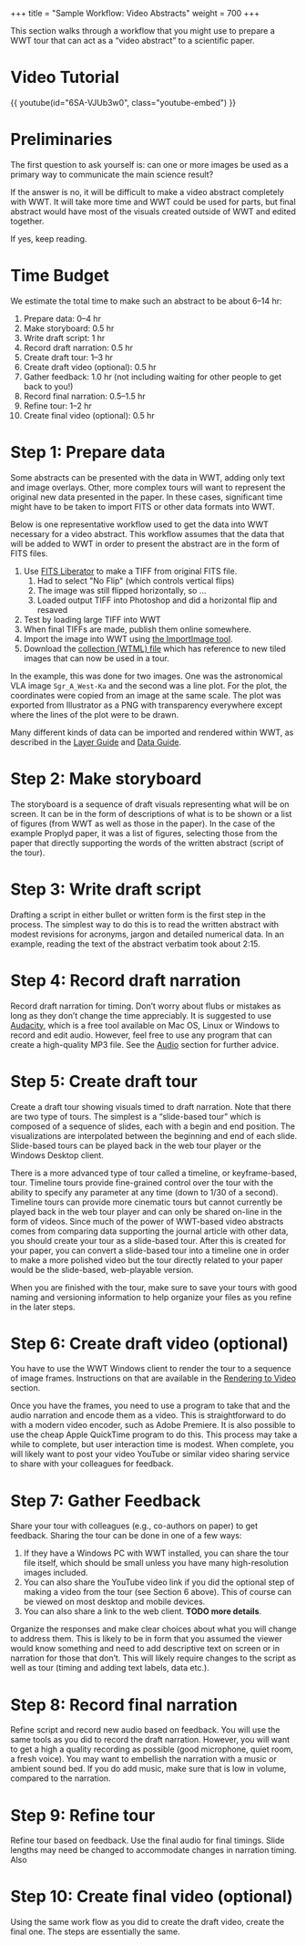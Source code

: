 +++
title = "Sample Workflow: Video Abstracts"
weight = 700
+++

This section walks through a workflow that you might use to prepare a WWT tour
that can act as a “video abstract” to a scientific paper.


# Video Tutorial

{{ youtube(id="6SA-VJUb3w0", class="youtube-embed") }}


# Preliminaries

The first question to ask yourself is: can one or more images be used as a
primary way to communicate the main science result?

If the answer is no, it will be difficult to make a video abstract completely
with WWT. It will take more time and WWT could be used for parts, but final
abstract would have most of the visuals created outside of WWT and edited
together.

If yes, keep reading.


# Time Budget

We estimate the total time to make such an abstract to be about 6–14 hr:

1. Prepare data: 0–4 hr
2. Make storyboard: 0.5 hr
3. Write draft script: 1 hr
4. Record draft narration: 0.5 hr
5. Create draft tour: 1–3 hr
6. Create draft video (optional): 0.5 hr
7. Gather feedback: 1.0 hr (not including waiting for other people to get back
   to you!)
8. Record final narration: 0.5–1.5 hr
9. Refine tour: 1–2 hr
10. Create final video (optional): 0.5 hr


# Step 1: Prepare data

Some abstracts can be presented with the data in WWT, adding only text and
image overlays. Other, more complex tours will want to represent the original
new data presented in the paper. In these cases, significant time might have
to be taken to import FITS or other data formats into WWT.

Below is one representative workflow used to get the data into WWT necessary
for a video abstract. This workflow assumes that the data that will be added
to WWT in order to present the abstract are in the form of FITS files.

1. Use [FITS Liberator] to make a TIFF from original FITS file.
   1. Had to select "No Flip" (which controls vertical flips)
   2. The image was still flipped horizontally, so …
   3. Loaded output TIFF into Photoshop and did a horizontal flip and resaved
2. Test by loading large TIFF into WWT
3. When final TIFFs are made, publish them online somewhere.
4. Import the image into WWT using
   [the ImportImage tool](http://worldwidetelescope.org/GetInvolved/ImportImage).
5. Download the
   [collection (WTML) file](https://docs.worldwidetelescope.org/data-guide/1/data-file-formats/collections/)
   which has reference to new tiled images that can now be used in a tour.

[FITS Liberator]: https://www.spacetelescope.org/projects/fits_liberator/

In the example, this was done for two images. One was the astronomical VLA
image `Sgr_A_West-Ka` and the second was a line plot. For the plot, the
coordinates were copied from an image at the same scale. The plot was exported
from Illustrator as a PNG with transparency everywhere except where the lines
of the plot were to be drawn.

Many different kinds of data can be imported and rendered within WWT, as
described in the [Layer Guide] and [Data Guide].

[Layer Guide]: https://docs.worldwidetelescope.org/layer-guide/1/
[Data Guide]: https://docs.worldwidetelescope.org/data-guide/1/


# Step 2: Make storyboard

The storyboard is a sequence of draft visuals representing what will be on
screen. It can be in the form of descriptions of what is to be shown or a list
of figures (from WWT as well as those in the paper). In the case of the
example Proplyd paper, it was a list of figures, selecting those from the
paper that directly supporting the words of the written abstract (script of
the tour).


# Step 3: Write draft script

Drafting a script in either bullet or written form is the first step in the
process. The simplest way to do this is to read the written abstract with
modest revisions for acronyms, jargon and detailed numerical data. In an
example, reading the text of the abstract verbatim took about 2:15.


# Step 4: Record draft narration

Record draft narration for timing. Don’t worry about flubs or mistakes as long
as they don’t change the time appreciably. It is suggested to use
[Audacity](https://audacity.sourceforge.net), which is a free tool available
on Mac OS, Linux or Windows to record and edit audio. However, feel free to
use any program that can create a high-quality MP3 file. See the
[Audio](@/audio.md) section for further advice.


# Step 5: Create draft tour

Create a draft tour showing visuals timed to draft narration. Note that there
are two type of tours. The simplest is a “slide-based tour” which is composed
of a sequence of slides, each with a begin and end position. The
visualizations are interpolated between the beginning and end of each slide.
Slide-based tours can be played back in the web tour player or the Windows
Desktop client.

There is a more advanced type of tour called a timeline, or keyframe-based,
tour. Timeline tours provide fine-grained control over the tour with the
ability to specify any parameter at any time (down to 1/30 of a second).
Timeline tours can provide more cinematic tours but cannot currently be played
back in the web tour player and can only be shared on-line in the form of
videos. Since much of the power of WWT-based video abstracts comes from
comparing data supporting the journal article with other data, you should
create your tour as a slide-based tour. After this is created for your paper,
you can convert a slide-based tour into a timeline one in order to make a more
polished video but the tour directly related to your paper would be the
slide-based, web-playable version.

When you are finished with the tour, make sure to save your tours with good
naming and versioning information to help organize your files as you refine in
the later steps.


# Step 6: Create draft video (optional)

You have to use the WWT Windows client to render the tour to a sequence of
image frames. Instructions on that are available in the
[Rendering to Video](@/render-video/index.md) section.

Once you have the frames, you need to use a program to take that and the audio
narration and encode them as a video. This is straightforward to do with a
modern video encoder, such as Adobe Premiere. It is also possible to use the
cheap Apple QuickTime program to do this. This process may take a while to
complete, but user interaction time is modest. When complete, you will likely
want to post your video YouTube or similar video sharing service to share with
your colleagues for feedback.


# Step 7: Gather Feedback

Share your tour with colleagues (e.g., co-authors on paper) to get feedback.
Sharing the tour can be done in one of a few ways:

1. If they have a Windows PC with WWT installed, you can share the tour file
   itself, which should be small unless you have many high-resolution images
   included.
2. You can also share the YouTube video link if you did the optional step of
   making a video from the tour (see Section 6 above). This of course can be
   viewed on most desktop and mobile devices.
3. You can also share a link to the web client. **TODO more details**.

Organize the responses and make clear choices about what you will change to
address them. This is likely to be in form that you assumed the viewer would
know something and need to add descriptive text on screen or in narration for
those that don’t. This will likely require changes to the script as well as
tour (timing and adding text labels, data etc.).


# Step 8: Record final narration

Refine script and record new audio based on feedback. You will use the same
tools as you did to record the draft narration. However, you will want to get
a high a quality recording as possible (good microphone, quiet room, a fresh
voice). You may want to embellish the narration with a music or ambient sound
bed. If you do add music, make sure that is low in volume, compared to the
narration.


# Step 9: Refine tour

Refine tour based on feedback. Use the final audio for final timings. Slide
lengths may need be changed to accommodate changes in narration timing. Also


# Step 10: Create final video (optional)

Using the same work flow as you did to create the draft video, create the
final one. The steps are essentially the same.
